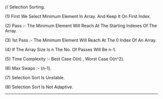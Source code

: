 // Selection Sorting.

(1) First We Select Minimum Element In Array. And Keep It On First Index.

(2) Pass :- The Minimum Element Will Reach At The Starting Indexes Of The Array. 

(3) 1st Pass :- The Minimum Element Will Reach At The 0 Index Of An Array. 

(4) If The Array Size Is n The No. Of Passes Will Be n-1. 

(5) Time Complexity :- Best Case O(n) , Worst Case O(n^2). 

(6) Max Swaps :- (n-1). 

(7) Selection Sort Is Unstable. 

(8) Selection Sort Is Not Adaptive. 

---